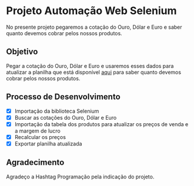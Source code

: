 # Projeto Automação Web Selenium

No presente projeto pegaremos a cotação do Ouro, Dólar e Euro e saber quanto devemos cobrar pelos nossos produtos.

## Objetivo

Pegar a cotação do Ouro, Dólar e Euro e usaremos esses dados para atualizar a planilha que está disponível <a href="https://drive.google.com/drive/folders/1KmAdo593nD8J9QBaZxPOG1yxHZua4Rtv?usp=sharing">aqui</a> para saber quanto devemos cobrar pelos nossos produtos.

## Processo de Desenvolvimento

- [X] Importação da biblioteca Selenium
- [X] Buscar as cotações do Ouro, Dólar e Euro
- [X] Importação da tabela dos produtos para atualizar os preços de venda e a margem de lucro
- [X] Recalcular os preços
- [X] Exportar planilha atualizada

## Agradecimento

Agradeço a Hashtag Programação pela indicação do projeto.
